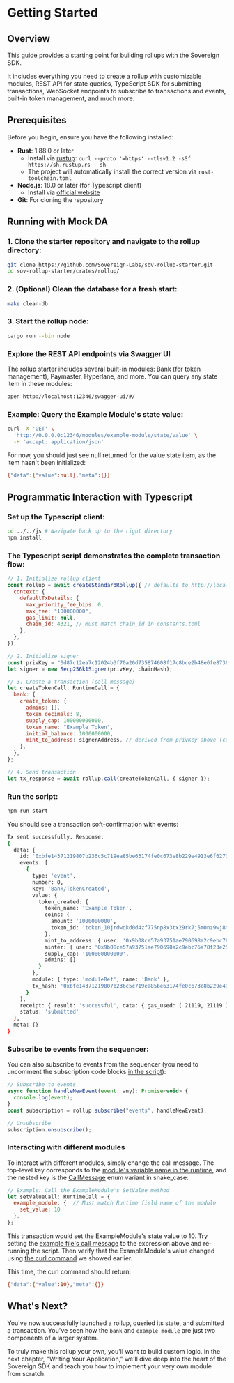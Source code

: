# Getting Started

## Overview

This guide provides a starting point for building rollups with the Sovereign SDK. 

It includes everything you need to create a rollup with customizable modules, REST API for state queries, TypeScript SDK for submitting transactions, WebSocket endpoints to subscribe to transactions and events, built-in token management, and much more.

## Prerequisites

Before you begin, ensure you have the following installed:

- **Rust**: 1.88.0 or later
  - Install via [rustup](https://rustup.rs/): `curl --proto '=https' --tlsv1.2 -sSf https://sh.rustup.rs | sh`
  - The project will automatically install the correct version via `rust-toolchain.toml`
- **Node.js**: 18.0 or later (for Typescript client)
  - Install via [official website](https://nodejs.org/en/download)
- **Git**: For cloning the repository

## Running with Mock DA

### 1. Clone the starter repository and navigate to the rollup directory:

```bash
git clone https://github.com/Sovereign-Labs/sov-rollup-starter.git
cd sov-rollup-starter/crates/rollup/
```

### 2. (Optional) Clean the database for a fresh start:

```bash
make clean-db
```

### 3. Start the rollup node:

```bash
cargo run --bin node
```

### Explore the REST API endpoints via Swagger UI

The rollup starter includes several built-in modules: Bank (for token management), Paymaster, Hyperlane, and more. You can query any state item in these modules:

```bash
open http://localhost:12346/swagger-ui/#/ 
```

### Example: Query the Example Module's state value:

```bash
curl -X 'GET' \
  'http://0.0.0.0:12346/modules/example-module/state/value' \
  -H 'accept: application/json'
```

For now, you should just see null returned for the value state item, as the item hasn't been initialized:

```bash
{"data":{"value":null},"meta":{}}
```

## Programmatic Interaction with Typescript

### Set up the Typescript client:

```bash
cd ../../js # Navigate back up to the right directory
npm install 
```

### The Typescript script demonstrates the complete transaction flow:

```js
// 1. Initialize rollup client
const rollup = await createStandardRollup({ // defaults to http://localhost:12346, or pass url: "<custom-endpoint>"
  context: {
    defaultTxDetails: {
      max_priority_fee_bips: 0,
      max_fee: "100000000",
      gas_limit: null,
      chain_id: 4321, // Must match chain_id in constants.toml
    },
  },
});

// 2. Initialize signer
const privKey = "0d87c12ea7c12024b3f70a26d735874608f17c8bce2b48e6fe87389310191264";
let signer = new Secp256k1Signer(privKey, chainHash);

// 3. Create a transaction (call message)
let createTokenCall: RuntimeCall = {
  bank: {
    create_token: {
      admins: [],
      token_decimals: 8,
      supply_cap: 100000000000,
      token_name: "Example Token",
      initial_balance: 1000000000,
      mint_to_address: signerAddress, // derived from privKey above (can be any valid address)
    },
  },
};

// 4. Send transaction
let tx_response = await rollup.call(createTokenCall, { signer });
```

### Run the script:
```bash
npm run start 
```

You should see a transaction soft-confirmation with events:
```bash
Tx sent successfully. Response:
{
  data: {
    id: '0xbfe14371219807b236c5c719ea85be63174fe0c673e8b229e4913e6f6273a5a0',
    events: [
      {
        type: 'event',
        number: 0,
        key: 'Bank/TokenCreated',
        value: {
          token_created: {
            token_name: 'Example Token',
            coins: {
              amount: '1000000000',
              token_id: 'token_10jrdwqkd0d4zf775np8x3tx29rk7j5m0nz9wj8t7czshylwhnsyqpgqtr9'
            },
            mint_to_address: { user: '0x9b08ce57a93751ae790698a2c9ebc76a78f23e25' },
            minter: { user: '0x9b08ce57a93751ae790698a2c9ebc76a78f23e25' },
            supply_cap: '100000000000',
            admins: []
          }
        },
        module: { type: 'moduleRef', name: 'Bank' },
        tx_hash: '0xbfe14371219807b236c5c719ea85be63174fe0c673e8b229e4913e6f6273a5a0'
      }
    ],
    receipt: { result: 'successful', data: { gas_used: [ 21119, 21119 ] } },
    status: 'submitted'
  },
  meta: {}
}
```

### Subscribe to events from the sequencer:

You can also subscribe to events from the sequencer (you need to uncomment the subscription code blocks [in the script](js/src/index.ts#L53)):

```js
// Subscribe to events
async function handleNewEvent(event: any): Promise<void> {
  console.log(event);
}
const subscription = rollup.subscribe("events", handleNewEvent);

// Unsubscribe
subscription.unsubscribe();
```

### Interacting with different modules

To interact with different modules, simply change the call message. The top-level key corresponds to the [module's variable name in the runtime](/crates/stf/src/runtime.rs#L85), and the nested key is the [CallMessage](fix-link) enum variant in snake_case:

```js
// Example: Call the ExampleModule's SetValue method
let setValueCall: RuntimeCall = {
  example_module: {  // Must match Runtime field name of the module
    set_value: 10  
  },
};
```

This transaction would set the ExampleModule's state value to 10. Try setting the [example file's call message](js/src/index.ts#L39) to the expression above and re-running the script. Then verify that the ExampleModule's value changed using [the curl command](#example-query-the-example-modules-state-value) we showed earlier. 

This time, the curl command should return:
```bash
{"data":{"value":10},"meta":{}}
```

## What's Next? 

You've now successfully launched a rollup, queried its state, and submitted a transaction. You've seen how the `bank` and `example_module` are just two components of a larger system.

 To truly make this rollup your own, you'll want to build custom logic. In the next chapter, "Writing Your Application," we'll dive deep into the heart of the Sovereign SDK and teach you how to implement your very own module from scratch.